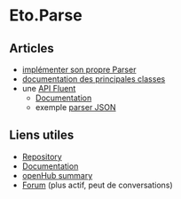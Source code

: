 # Eto.Parse

## Articles
* [implémenter son propre Parser](implementParser.md)
* [documentation des principales classes](classes.md)
* une [API Fluent](fluent.md)
  - [Documentation](https://www.fuget.org/packages/Eto.Parse/1.5.0/lib/netstandard2.0/Eto.Parse.dll)
  - exemple [parser JSON](https://github.com/picoe/Eto.Parse/blob/master/Eto.Parse.Samples/Json/JsonGrammar.cs)

## Liens utiles
* [Repository](https://github.com/picoe/Eto.Parse)
* [Documentation](https://www.fuget.org/packages/Eto.Parse/1.5.0/lib/netstandard2.0/Eto.Parse.dll)
* [openHub summary](https://www.openhub.net/p/EtoParse)
* [Forum](https://groups.google.com/g/eto-parse) (plus actif, peut de conversations)


